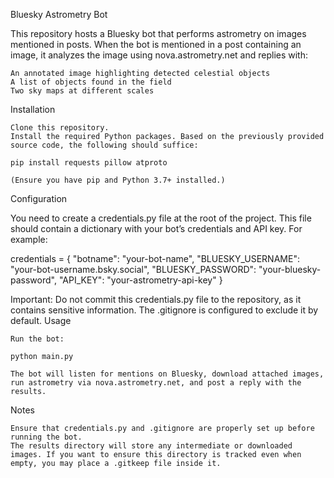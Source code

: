 Bluesky Astrometry Bot

This repository hosts a Bluesky bot that performs astrometry on images mentioned in posts. When the bot is mentioned in a post containing an image, it analyzes the image using nova.astrometry.net and replies with:

    An annotated image highlighting detected celestial objects
    A list of objects found in the field
    Two sky maps at different scales

Installation

    Clone this repository.
    Install the required Python packages. Based on the previously provided source code, the following should suffice:

    pip install requests pillow atproto

    (Ensure you have pip and Python 3.7+ installed.)

Configuration

You need to create a credentials.py file at the root of the project. This file should contain a dictionary with your bot’s credentials and API key. For example:

credentials = {
    "botname": "your-bot-name",
    "BLUESKY_USERNAME": "your-bot-username.bsky.social",
    "BLUESKY_PASSWORD": "your-bluesky-password",
    "API_KEY": "your-astrometry-api-key"
}

Important: Do not commit this credentials.py file to the repository, as it contains sensitive information. The .gitignore is configured to exclude it by default.
Usage

    Run the bot:

    python main.py

    The bot will listen for mentions on Bluesky, download attached images, run astrometry via nova.astrometry.net, and post a reply with the results.

Notes

    Ensure that credentials.py and .gitignore are properly set up before running the bot.
    The results directory will store any intermediate or downloaded images. If you want to ensure this directory is tracked even when empty, you may place a .gitkeep file inside it.

